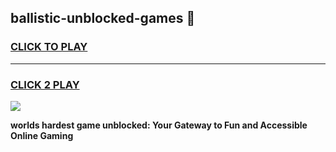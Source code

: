 
## ballistic-unblocked-games 👋
<h3>
<a href="https://premium.freeplayer.one?title=ballistic-unblocked-games&ref=14F">CLICK TO PLAY</a></h3>
<hr>

<h3>
<a href="https://premium.freeplayer.one?title=ballistic-unblocked-games&ref=14F">CLICK 2 PLAY</a>
  
</h3>

<a href="https://premium.freeplayer.one?title=ballistic-unblocked-games&ref=12F/"><img src="https://clearcache.store/games.png"></a>


**worlds hardest game unblocked: Your Gateway to Fun and Accessible Online Gaming**
